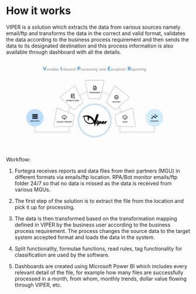 # How it works

VIPER is a solution which extracts the data from various sources namely email/ftp and transforms the data in the correct and valid format, validates the data according to the business process requirement and then sends the data to its designated destination and this process information is also available through dashboard with all the details. 

![alt text](_media\Workflow.png "Title")

Workflow:

1. Fortegra receives reports and data files from their partners (MGU) in different formats via emails/ftp location. RPA/Bot monitor emails/ftp folder 24/7 so that no data is missed as the data is received from various MGUs. 

2. The first step of the solution is to extract the file from the location and pick it up for processing.

3. The data is then transformed based on the transformation mapping defined in VIPER by the business user according to the business process requirement. The process changes the source data to the target system accepted format and loads the data in the system. 

4. Split functionality, formulae functions, read rules, tag functionality for classification are used by the software. 

5. Dashboards are created using Microsoft Power BI which includes every relevant detail of the file, for example how many files are successfully processed in a month, from whom, monthly trends, dollar value flowing through VIPER, etc. 


